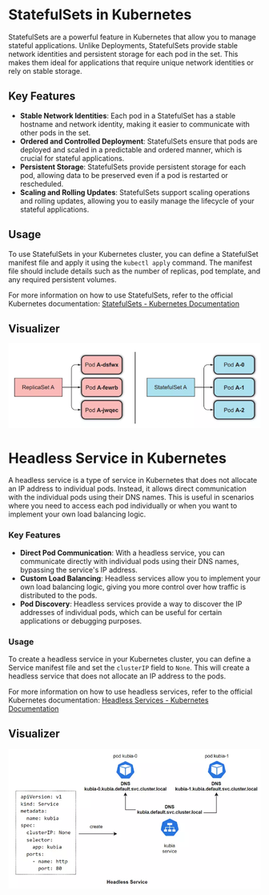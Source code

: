 # StatefulSets in Kubernetes

StatefulSets are a powerful feature in Kubernetes that allow you to manage stateful applications. Unlike Deployments, StatefulSets provide stable network identities and persistent storage for each pod in the set. This makes them ideal for applications that require unique network identities or rely on stable storage.

## Key Features

- **Stable Network Identities**: Each pod in a StatefulSet has a stable hostname and network identity, making it easier to communicate with other pods in the set.
- **Ordered and Controlled Deployment**: StatefulSets ensure that pods are deployed and scaled in a predictable and ordered manner, which is crucial for stateful applications.
- **Persistent Storage**: StatefulSets provide persistent storage for each pod, allowing data to be preserved even if a pod is restarted or rescheduled.
- **Scaling and Rolling Updates**: StatefulSets support scaling operations and rolling updates, allowing you to easily manage the lifecycle of your stateful applications.

## Usage

To use StatefulSets in your Kubernetes cluster, you can define a StatefulSet manifest file and apply it using the `kubectl apply` command. The manifest file should include details such as the number of replicas, pod template, and any required persistent volumes.

For more information on how to use StatefulSets, refer to the official Kubernetes documentation: [StatefulSets - Kubernetes Documentation](https://kubernetes.io/docs/concepts/workloads/controllers/statefulset/)

## Visualizer

![StatefulSets](../images/statefulsets.png)

# Headless Service in Kubernetes

A headless service is a type of service in Kubernetes that does not allocate an IP address to individual pods. Instead, it allows direct communication with the individual pods using their DNS names. This is useful in scenarios where you need to access each pod individually or when you want to implement your own load balancing logic.

### Key Features

- **Direct Pod Communication**: With a headless service, you can communicate directly with individual pods using their DNS names, bypassing the service's IP address.
- **Custom Load Balancing**: Headless services allow you to implement your own load balancing logic, giving you more control over how traffic is distributed to the pods.
- **Pod Discovery**: Headless services provide a way to discover the IP addresses of individual pods, which can be useful for certain applications or debugging purposes.

### Usage

To create a headless service in your Kubernetes cluster, you can define a Service manifest file and set the `clusterIP` field to `None`. This will create a headless service that does not allocate an IP address to the pods.

For more information on how to use headless services, refer to the official Kubernetes documentation: [Headless Services - Kubernetes Documentation](https://kubernetes.io/docs/concepts/services-networking/service/#headless-services)

## Visualizer

![Headless Service](../images/headless-service.png)
